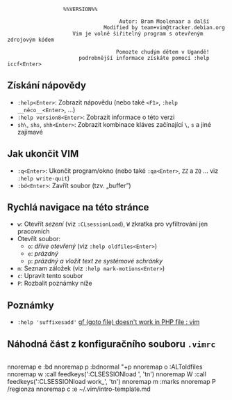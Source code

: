 ```
                  %%VERSION%%
                                    
                                    Autor: Bram Moolenaar a další
                               Modified by team+vim@tracker.debian.org
                     Vim je volně šiřitelný program s otevřeným zdrojovým kódem

                                   Pomozte chudým dětem v Ugandě!
                       podrobnější informace získáte pomocí :help iccf<Enter>
```

## Získání nápovědy
- `:help<Enter>`: Zobrazit nápovědu (nebo také `<F1>`, `:help __něco__<Enter>`, …)
- `:help version8<Enter>`: Zobrazit informace o této verzi
- `sh\`, `shs`, `shh<Enter>`: Zobrazit kombinace kláves začínající `\`, `s` a jiné zajímavé


## Jak ukončit VIM
- `:q<Enter>`: Ukončit program/okno (nebo také `:qa<Enter>`, `ZZ` a `ZQ` … viz `:help write-quit`)
- `:bd<Enter>`: Zavřít soubor (tzv. „buffer”)


## Rychlá navigace na této stránce
- `w`: Otevřít *sezení* (viz `:CLsessionLoad`), `W` zkratka pro vyfiltrování jen pracovních
- Otevřít soubor:
    - `o`: *dříve otevřený* (viz `:help oldfiles<Enter>`)
    - `e`: *prázdný*
    - `p`: *prázdný a vložit text ze systémové schránky*
- `m`: Seznam záložek (viz `:help mark-motions<Enter>`)
- `c`: Upravit tento soubor
- `P`: Rozbalit poznámky níže

<!--region Poznámky -->
## Poznámky
- `:help 'suffixesadd'` [gf (goto file) doesn't work in PHP file : vim](https://www.reddit.com/r/vim/comments/t8o0bw/gf_goto_file_doesnt_work_in_php_file/)
<!--endregion-->

## Náhodná část z konfiguračního souboru `.vimrc`
```vim %%VIMRC%%
```

<!--region Mapování -->
nnoremap <buffer><silent> e :bd<cr>
nnoremap <buffer><silent> p :bd<bar>normal "+p<cr>
nnoremap <buffer><silent> o :ALToldfiles<cr>
nnoremap <buffer> w :call feedkeys(':CLSESSIONload ', 'tn')<cr>
nnoremap <buffer> W :call feedkeys(':CLSESSIONload work_', 'tn')<cr>
nnoremap <buffer><silent> m :marks<cr>
nnoremap <buffer> P /region<cr>za
nnoremap <buffer><silent> c :e ~/.vim/intro-template.md<cr>
<!--endregion-->

